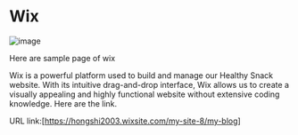 # Wix
![image](https://github.com/Jiazhen222/Healthy-Snack/assets/173336505/d8506916-1fb4-42db-bd00-14720aed67ef)

Here are sample page of wix

Wix is a powerful platform used to build and manage our Healthy Snack website. With its intuitive drag-and-drop interface, Wix allows us to create a visually appealing and highly functional website without extensive coding knowledge. Here are the link.

URL link:[https://hongshi2003.wixsite.com/my-site-8/my-blog]
